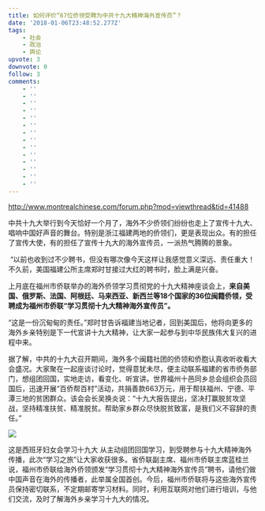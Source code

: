 ```yaml
---
title: 如何评价“67位侨领受聘为中共十九大精神海外宣传员”？
date: '2018-01-06T23:48:52.277Z'
tags:
    - 社会
    - 政治
    - 舆论
upvote: 3
downvote: 0
follow: 3
comments:
    - ''
    - ''
    - ''
    - ''
    - ''
    - ''
    - ''
    - ''
    - ''
    - ''
    - ''
    - ''
    - ''
    - ''
---
```


http://www.montrealchinese.com/forum.php?mod=viewthread&tid=41488  

中共十九大举行到今天恰好一个月了，海外不少侨领们纷纷也走上了宣传十九大、唱响中国好声音的舞台。特别是浙江福建两地的侨领们，更是表现出众。有的担任了宣传大使，有的担任了宣传十九大的海外宣传员，一派热气腾腾的景象。

 “以前也收到过不少聘书，但没有哪次像今天这样让我感觉意义深远、责任重大！不久前，美国福建公所主席郑时甘接过大红的聘书时，脸上满是兴奋。

上月底在福州市侨联举办的海外侨领学习贯彻党的十九大精神座谈会上，**来自美国、俄罗斯、法国、阿根廷、马来西亚、新西兰等18个国家的36位闽籍侨领，受聘成为福州市侨联“学习贯彻十九大精神海外宣传员”。**

“这是一份沉甸甸的责任。”郑时甘告诉福建当地记者，回到美国后，他将向更多的海外乡亲特别是下一代宣讲十九大精神，让大家一起参与到中华民族伟大复兴的进程中来。

据了解，中共的十九大召开期间，海外多个闽籍社团的侨领和侨胞认真收听收看大会盛况。大家聚在一起座谈讨论时，觉得意犹未尽，便主动联系福建的省市侨务部门，想组团回国，实地走访，看变化、听宣讲。世界福州十邑同乡总会组织会员回国后，迅速开展“百侨帮百村”活动，共捐善款663万元，用于帮扶福州、宁德、平潭三地的贫困群众。该会会长吴换炎说：“十九大报告提出，坚决打赢脱贫攻坚战，坚持精准扶贫、精准脱贫。帮助家乡群众尽快脱贫致富，是我们义不容辞的责任。”

[![](https://archive.is/1Tojw/661a95a923d6cf8ef6a13befcc66f7ae0c8bb563.jpg)](https://archive.is/1Tojw/661a95a923d6cf8ef6a13befcc66f7ae0c8bb563.jpg)  

这是西班牙妇女会学习十九大 从主动组团回国学习，到受聘参与十九大精神海外传播，此次“学习之旅”让大家收获很多。省侨联副主席、福州市侨联主席蓝桂兰说，福州市侨联给海外侨领颁发“学习贯彻十九大精神海外宣传员”聘书，请他们做中国声音在海外的传播者，此举属全国首创。今后，福州市侨联将与这些海外宣传员保持密切联系，不定期邮寄学习材料。同时，利用互联网对他们进行培训，与他们交流，及时了解海外乡亲学习十九大的情况。
